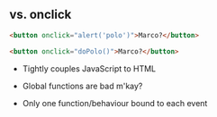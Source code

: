 ##  vs. onclick

```html
<button onclick="alert('polo')">Marco?</button>
```
<!-- .element: class="fragment" -->

```html
<button onclick="doPolo()">Marco?</button>
```
<!-- .element: class="fragment" -->

- Tightly couples JavaScript to HTML
<!-- .element: class="fragment" -->

- Global functions are bad m'kay?
<!-- .element: class="fragment" -->

- Only one function/behaviour bound to each event
<!-- .element: class="fragment" -->

